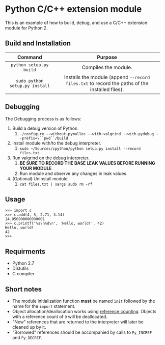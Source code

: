 # Python C/C++ extension module
This is an example of how to build, debug, and use a C/C++ extension module for Python 2.

## Build and Installation
| Command                        | Purpose                                                                                       |
|:------------------------------:|:---------------------------------------------------------------------------------------------:|
| `python setup.py build`        | Compiles the module.                                                                          |
| `sudo python setup.py install` | Installs the module (append `--record files.txt` to record the paths of the installed files). |

## Debugging
The Debugging process is as follows:
1. Build a debug version of Python.
    1. `./configure --without-pymalloc --with-valgrind --with-pydebug --prefix=\``pwd``/build`
2. Install module with/to the debug interpreter.
    1. `sudo ~/Sources/cpython/python setup.py install --record files.txt`
3. Run valgrind on the debug interpreter.
    1. **BE SURE TO RECORD THE BASE LEAK VALUES BEFORE RUNNING YOUR MODULE**
    2. Run module and observe any changes in leak values.
4. (Optional) Uninstall module.
    1. `cat files.txt | xargs sudo rm -rf`

## Usage
```
>>> import c
>>> c.add(4, 5, 2.71, 3.14)
14.850000000000001
>>> c.printf('%s\n%d\n', 'Hello, world!', 42)
Hello, world!
42
>>>
```

## Requirments
- Python 2.7
- Distutils
- C compiler

## Short notes
- The module initialization function **must** be named `init` followed by the name for the `import` statement.
- Object allocation/deallocation works using [reference counting][refcnt]. Objects with a reference count of `0` will be deallocated.
- "New" references that are returned to the interpreter will later be cleaned up by it.
- "Borrowed" references should be accompanied by calls to `Py_INCREF` and `Py_DECREF`.


[refcnt]: https://docs.python.org/2/c-api/intro.html#objects-types-and-reference-counts
